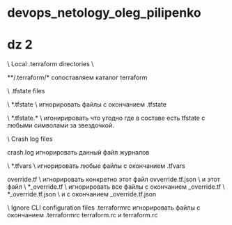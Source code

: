 # devops_netology_oleg_pilipenko
# dz 2

\ Local .terraform directories \

\*\*/.terraform/* сопоставляем каталог terraform

\ .tfstate files

\ *.tfstate \ игнорировать файлы с окончанием .tfstate

\ *.tfstate.\* \ игонирировать что угодно где в составе есть tfstate с любыми символами за звездочкой.

\ Crash log files

crash.log игнорировать данный файл журналов


\ *.tfvars \ игнорировать любые файлы с окончанием .tfvars


override.tf \ игнорировать конкретно этот файл
ovverride.tf.json \ и этот файл
\ *_override.tf \ игнорировать все файлы с окончанием _override.tf 
\ *_override.tf.json \ и с окончанием _override.tf.json


\ Ignore CLI configuration files
.terraformrc игнорировать файлы с окончанием .terraformrc 
terraform.rc  и terraform.rc
